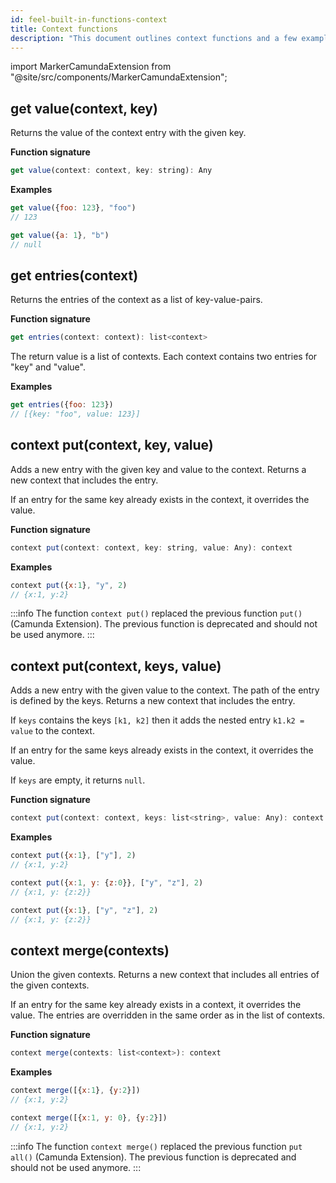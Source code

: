 ```yaml
---
id: feel-built-in-functions-context
title: Context functions
description: "This document outlines context functions and a few examples."
---
```


import MarkerCamundaExtension from "@site/src/components/MarkerCamundaExtension";

## get value(context, key)

Returns the value of the context entry with the given key.

**Function signature**

```js
get value(context: context, key: string): Any
```

**Examples**

```js
get value({foo: 123}, "foo") 
// 123

get value({a: 1}, "b")
// null
```

## get entries(context)

Returns the entries of the context as a list of key-value-pairs.

**Function signature**

```js
get entries(context: context): list<context>
```

The return value is a list of contexts. Each context contains two entries for "key" and "value".

**Examples**

```js
get entries({foo: 123})
// [{key: "foo", value: 123}]
```

## context put(context, key, value)

Adds a new entry with the given key and value to the context. Returns a new context that includes the entry.

If an entry for the same key already exists in the context, it overrides the value.

**Function signature**

```js
context put(context: context, key: string, value: Any): context
```

**Examples**

```js
context put({x:1}, "y", 2)
// {x:1, y:2}
```

:::info
The function `context put()` replaced the previous function `put()` (Camunda Extension). The
previous function is deprecated and should not be used anymore.
:::

## context put(context, keys, value)

Adds a new entry with the given value to the context. The path of the entry is defined by the keys. Returns a new context that includes the entry. 

If `keys` contains the keys `[k1, k2]` then it adds the nested entry `k1.k2 = value` to the context.

If an entry for the same keys already exists in the context, it overrides the value.

If `keys` are empty, it returns `null`.

**Function signature**

```js
context put(context: context, keys: list<string>, value: Any): context
```

**Examples**

```js
context put({x:1}, ["y"], 2)
// {x:1, y:2}

context put({x:1, y: {z:0}}, ["y", "z"], 2)
// {x:1, y: {z:2}}

context put({x:1}, ["y", "z"], 2)
// {x:1, y: {z:2}}
```

## context merge(contexts)

Union the given contexts. Returns a new context that includes all entries of the given contexts. 

If an entry for the same key already exists in a context, it overrides the value. The entries are overridden in the same order as in the list of contexts.

**Function signature**

```js
context merge(contexts: list<context>): context
```

**Examples**

```js
context merge([{x:1}, {y:2}])
// {x:1, y:2}

context merge([{x:1, y: 0}, {y:2}])
// {x:1, y:2}
```

:::info
The function `context merge()` replaced the previous function `put all()` (Camunda Extension). The
previous function is deprecated and should not be used anymore.
:::
